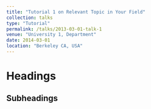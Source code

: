 ```yaml
---
title: "Tutorial 1 on Relevant Topic in Your Field"
collection: talks
type: "Tutorial"
permalink: /talks/2013-03-01-talk-1
venue: "University 1, Department"
date: 2014-03-01
location: "Berkeley CA, USA"
---
```


Headings
======

Subheadings
------
